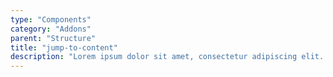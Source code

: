 ```yaml
---
type: "Components"
category: "Addons"
parent: "Structure"
title: "jump-to-content"
description: "Lorem ipsum dolor sit amet, consectetur adipiscing elit. Nunc tempus laoreet leo sit amet iaculis."
---
```


<demo>
  <div class="gatsby_demo_item" data-iframe="iframe/addons/structure/jump-to-content">
  </div>
</demo>
